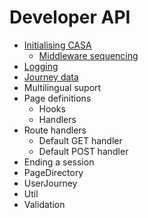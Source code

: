 # Developer API

* [Initialising CASA](api/bootstrap.md)
  * [Middleware sequencing](api/middleware.md)
* [Logging](api/logging.md)
* [Journey data](api/journey-data.md)
* Multilingual suport
* Page definitions
  * Hooks
  * Handlers
* Route handlers
  * Default GET handler
  * Default POST handler
* Ending a session
* PageDirectory
* UserJourney
* Util
* Validation